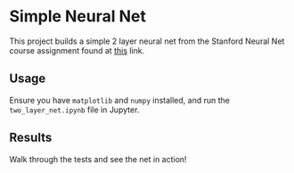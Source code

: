 # Simple Neural Net
This project builds a simple 2 layer neural net from the Stanford Neural Net course assignment found at [this](http://cs231n.github.io/assignments2019/assignment1/) link.

## Usage
Ensure you have `matplotlib` and `numpy` installed, and run the `two_layer_net.ipynb` file in Jupyter.

## Results
Walk through the tests and see the net in action!